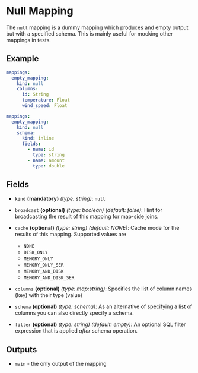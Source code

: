 # Null Mapping

The `null` mapping is a dummy mapping which produces and empty output but with a specified schema. This
is mainly useful for mocking other mappings in tests.

## Example
```yaml
mappings:
  empty_mapping:
    kind: null
    columns:
      id: String
      temperature: Float
      wind_speed: Float
```

```yaml
mappings:
  empty_mapping:
    kind: null
    schema:
      kind: inline
      fields:
        - name: id
          type: string
        - name: amount
          type: double
```

## Fields
* `kind` **(mandatory)** *(type: string)*: `null`

* `broadcast` **(optional)** *(type: boolean)* *(default: false)*:
  Hint for broadcasting the result of this mapping for map-side joins.

* `cache` **(optional)** *(type: string)* *(default: NONE)*:
  Cache mode for the results of this mapping. Supported values are
    * `NONE`
    * `DISK_ONLY`
    * `MEMORY_ONLY`
    * `MEMORY_ONLY_SER`
    * `MEMORY_AND_DISK`
    * `MEMORY_AND_DISK_SER`

* `columns` **(optional)** *(type: map:string)*:
  Specifies the list of column names (key) with their type (value)

* `schema` **(optional)** *(type: schema)*:
  As an alternative of specifying a list of columns you can also directly specify a schema.

* `filter` **(optional)** *(type: string)* *(default: empty)*:
  An optional SQL filter expression that is applied *after* schema operation.


## Outputs
* `main` - the only output of the mapping

